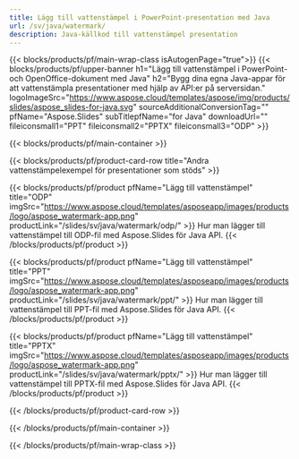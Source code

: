 ```yaml
---
title: Lägg till vattenstämpel i PowerPoint-presentation med Java
url: /sv/java/watermark/
description: Java-källkod till vattenstämpel presentation
---
```


{{< blocks/products/pf/main-wrap-class isAutogenPage="true">}}
{{< blocks/products/pf/upper-banner h1="Lägg till vattenstämpel i PowerPoint- och OpenOffice-dokument med Java" h2="Bygg dina egna Java-appar för att vattenstämpla presentationer med hjälp av API:er på serversidan." logoImageSrc="https://www.aspose.cloud/templates/aspose/img/products/slides/aspose_slides-for-java.svg" sourceAdditionalConversionTag="" pfName="Aspose.Slides" subTitlepfName="for Java" downloadUrl="" fileiconsmall1="PPT" fileiconsmall2="PPTX" fileiconsmall3="ODP" >}}

{{< blocks/products/pf/main-container >}}

{{< blocks/products/pf/product-card-row title="Andra vattenstämpelexempel för presentationer som stöds" >}}

{{< blocks/products/pf/product pfName="Lägg till vattenstämpel" title="ODP" imgSrc="https://www.aspose.cloud/templates/asposeapp/images/products/logo/aspose_watermark-app.png" productLink="/slides/sv/java/watermark/odp/" >}}
Hur man lägger till vattenstämpel till ODP-fil med Aspose.Slides för Java API.
{{< /blocks/products/pf/product >}}

{{< blocks/products/pf/product pfName="Lägg till vattenstämpel" title="PPT" imgSrc="https://www.aspose.cloud/templates/asposeapp/images/products/logo/aspose_watermark-app.png" productLink="/slides/sv/java/watermark/ppt/" >}}
Hur man lägger till vattenstämpel till PPT-fil med Aspose.Slides för Java API.
{{< /blocks/products/pf/product >}}

{{< blocks/products/pf/product pfName="Lägg till vattenstämpel" title="PPTX" imgSrc="https://www.aspose.cloud/templates/asposeapp/images/products/logo/aspose_watermark-app.png" productLink="/slides/sv/java/watermark/pptx/" >}}
Hur man lägger till vattenstämpel till PPTX-fil med Aspose.Slides för Java API.
{{< /blocks/products/pf/product >}}



{{< /blocks/products/pf/product-card-row >}}

{{< /blocks/products/pf/main-container >}}
    
{{< /blocks/products/pf/main-wrap-class >}}